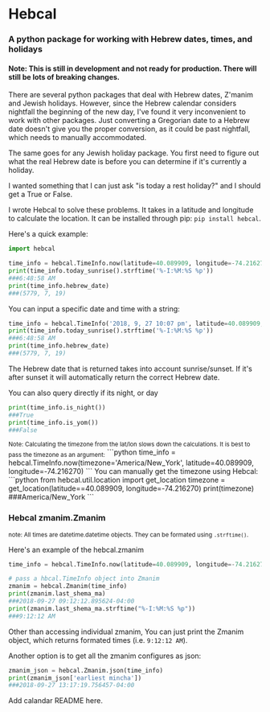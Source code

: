 # Hebcal
### A python package for working with Hebrew dates, times, and holidays

#### Note: This is still in development and not ready for production. There will still be lots of breaking changes.
There are several python packages that deal with Hebrew dates, Z'manim and Jewish holidays. However, since the Hebrew calendar considers nightfall the beginning of the new day, I've found it very inconvenient to work with other packages. Just converting a Gregorian date to a Hebrew date doesn't give you the proper conversion, as it could be past nightfall, which needs to manually accommodated.

The same goes for any Jewish holiday package. You first need to figure out what the real Hebrew date is before you can determine if it's currently a holiday.

I wanted something that I can just ask "is today a rest holiday?" and I should get a True or False.

I wrote Hebcal to solve these problems. It takes in a latitude and longitude to calculate the location.
It can be installed through pip: `pip install hebcal`.

Here's a quick example:
```python
import hebcal

time_info = hebcal.TimeInfo.now(latitude=40.089909, longitude=-74.216270)
print(time_info.today_sunrise().strftime('%-I:%M:%S %p'))
###6:48:58 AM
print(time_info.hebrew_date)
###(5779, 7, 19)
```
You can input a specific date and time with a string:
```python
time_info = hebcal.TimeInfo('2018, 9, 27 10:07 pm', latitude=40.089909, longitude=-74.216270)
print(time_info.today_sunrise().strftime('%-I:%M:%S %p'))
###6:48:58 AM
print(time_info.hebrew_date)
###(5779, 7, 19)
```
The Hebrew date that is returned takes into account sunrise/sunset. If it's after sunset it will automatically return the correct Hebrew date.

You can also query directly if its night, or day
```python
print(time_info.is_night())
###True
print(time_info.is_yom())
###False
```

<sub>
Note: Calculating the timezone from the lat/lon slows down the calculations. It is best to pass the timezone as an argument:</sub>
```python
time_info = hebcal.TimeInfo.now(timezone='America/New_York', latitude=40.089909, longitude=-74.216270)
```
You can manually get the timezone using Hebcal:
```python
from hebcal.util.location import get_location
timezone = get_location(latitude==40.089909, longitude=-74.216270)
print(timezone)
###America/New_York
```


### Hebcal zmanim.Zmanim
<sub>note: All times are datetime.datetime objects. They can be formated using `.strftime()`.</sub>

Here's an example of the hebcal.zmanim
```python
time_info = hebcal.TimeInfo.now(latitude=40.089909, longitude=-74.216270)

# pass a hbcal.TimeInfo object into Zmanim
zmanim = hebcal.Zmanim(time_info)
print(zmanim.last_shema_ma)
###2018-09-27 09:12:12.895624-04:00
print(zmanim.last_shema_ma.strftime("%-I:%M:%S %p"))
###9:12:12 AM
```
Other than accessing individual zmanim, You can just print the Zmanim object, which returns formated times (i.e. `9:12:12 AM`).

Another option is to get all the zmanim configures as json:
```python
zmanim_json = hebcal.Zmanim.json(time_info)
print(zmanim_json['earliest mincha'])
###2018-09-27 13:17:19.756457-04:00
```

Add calandar README here.